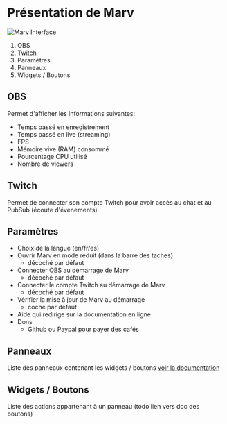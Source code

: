 # Présentation de Marv

![Marv Interface](/assets/images/docs/marv_interface.png)

1. OBS
2. Twitch
3. Paramètres
4. Panneaux
5. Widgets / Boutons

## OBS
Permet d'afficher les informations suivantes:
- Temps passé en enregistrement
- Temps passé en live (streaming)
- FPS
- Mémoire vive (RAM) consommé
- Pourcentage CPU utilisé
- Nombre de viewers

## Twitch
Permet de connecter son compte Twitch pour avoir accès au chat et au PubSub (écoute d'évenements)

## Paramètres
- Choix de la langue (en/fr/es)
- Ouvrir Marv en mode réduit (dans la barre des taches)
  - décoché par défaut
- Connecter OBS au démarrage de Marv
  - décoché par défaut
- Connecter le compte Twitch au démarrage de Marv
  - décoché par défaut
- Vérifier la mise à jour de Marv au démarrage
  - coché par défaut
- Aide qui redirige sur la documentation en ligne
- Dons
  - Github ou Paypal pour payer des cafés

## Panneaux
Liste des panneaux contenant les widgets / boutons [voir la documentation](/fr/docs/panneaux)

## Widgets / Boutons
Liste des actions appartenant à un panneau (todo lien vers doc des boutons)
